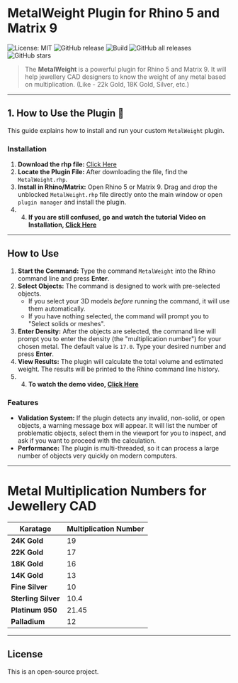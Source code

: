 # MetalWeight Plugin for Rhino 5 and Matrix 9

![License: MIT](https://img.shields.io/badge/License-MIT-yellow.svg)
![GitHub release](https://img.shields.io/github/v/release/SkTamim/metal-weight-plugin)
![Build](https://img.shields.io/badge/build-passing-brightgreen)
![GitHub all releases](https://img.shields.io/github/downloads/SkTamim/metal-weight-plugin/total)
![GitHub stars](https://img.shields.io/github/stars/SkTamim/metal-weight-plugin?style=social)



 > The **MetalWeight** is a powerful plugin for Rhino 5 and Matrix 9. It will help jewellery CAD designers to know the weight of any metal based on multiplication. (Like - 22k Gold, 18K Gold, Silver, etc.)

---

## 1. How to Use the Plugin 🚀

This guide explains how to install and run your custom `MetalWeight` plugin.

### Installation
1.  **Download the rhp file:** [Click Here](https://github.com/SkTamim/metal-weight-plugin/raw/refs/heads/main/MetalWeight/bin/Debug/MetalWeight.rhp)
2.  **Locate the Plugin File:** After downloading the file, find the `MetalWeight.rhp`.
3.  **Install in Rhino/Matrix:** Open Rhino 5 or Matrix 9. Drag and drop the unblocked `MetalWeight.rhp` file directly onto the main window or open `plugin manager` and install the plugin.
4.  4.    **If you are still confused, go and watch the tutorial Video on Installation, [Click Here]()**

---

## How to Use

1.  **Start the Command:** Type the command `MetalWeight` into the Rhino command line and press **Enter**.
2.  **Select Objects:** The command is designed to work with pre-selected objects.
    * If you select your 3D models *before* running the command, it will use them automatically.
    * If you have nothing selected, the command will prompt you to "Select solids or meshes".
3.  **Enter Density:** After the objects are selected, the command line will prompt you to enter the density (the "multiplication number") for your chosen metal. The default value is `17.0`. Type your desired number and press **Enter**.
4.  **View Results:** The plugin will calculate the total volume and estimated weight. The results will be printed to the Rhino command line history.
5.  4.  **To watch the demo video, [Click Here]()**

### Features

* **Validation System:** If the plugin detects any invalid, non-solid, or open objects, a warning message box will appear. It will list the number of problematic objects, select them in the viewport for you to inspect, and ask if you want to proceed with the calculation.
* **Performance:** The plugin is multi-threaded, so it can process a large number of objects very quickly on modern computers.

---

# Metal Multiplication Numbers for Jewellery CAD

| Karatage            | Multiplication Number | 
|---------------------|-----------------------|
| **24K Gold**        | 19                    | 
| **22K Gold**        | 17                    |
| **18K Gold**        | 16                    |
| **14K Gold**        | 13                    |
| **Fine Silver**     | 10                    | 
| **Sterling Silver** | 10.4                  |
| **Platinum 950**    | 21.45                 |
| **Palladium**       | 12                    |
 
---

## License

This is an open-source project.
